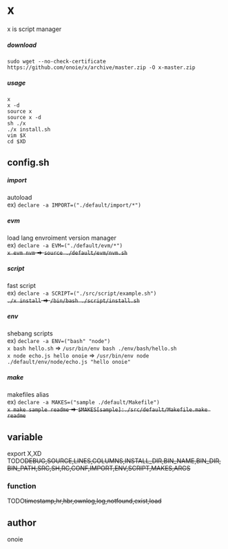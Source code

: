 # x
x is script manager  
##### download
`sudo wget --no-check-certificate https://github.com/onoie/x/archive/master.zip -O x-master.zip`  
##### usage
`x`  
`x -d`  
`source x`  
`source x -d`  
`sh ./x`  
`./x install.sh`  
`vim $X`  
`cd $XD`  
  
## config.sh
##### import
autoload  
ex) `declare -a IMPORT=("./default/import/*")`  
##### evm
load lang envroiment version manager  
ex) `declare -a EVM=("./default/evm/*")`  
~~`x evm nvm` => `source ./default/evm/nvm.sh`~~  
##### script
fast script  
ex) `declare -a SCRIPT=("./src/script/example.sh")`  
~~`./x install` => `/bin/bash ./script/install.sh`~~  
##### env
shebang scripts  
ex) `declare -a ENV=("bash" "node")`  
`x bash hello.sh` => `/usr/bin/env bash ./env/bash/hello.sh`  
`x node echo.js hello onoie` => `/usr/bin/env node ./default/env/node/echo.js "hello onoie"`  
##### make
makefiles alias  
ex) `declare -a MAKES=("sample ./default/Makefile")`  
~~`x make sample readme` => `$MAKES[sample]:./src/default/Makefile.make readme`~~  
## variable
export X,XD  
TODO~~DEBUG,SOURCE,LINES,COLUMNS,INSTALL_DIR,BIN_NAME,BIN_DIR,BIN_PATH,SRC,SH,RC,CONF,IMPORT,ENV,SCRIPT,MAKES,ARGS~~  
### function
TODO~~timestamp,hr,hbr,ownlog,log,notfound,exist,load~~  
## author
onoie
  
